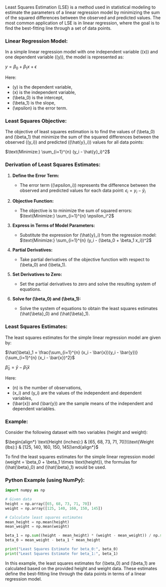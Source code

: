 Least Squares Estimation (LSE) is a method used in statistical modeling to estimate the parameters of a linear regression model by minimizing the sum of the squared differences between the observed and predicted values. The most common application of LSE is in linear regression, where the goal is to find the best-fitting line through a set of data points.

### Linear Regression Model:

In a simple linear regression model with one independent variable (\(x\)) and one dependent variable (\(y\)), the model is represented as:

$y = \beta_0 + \beta_1 x + \epsilon$

Here:
- \(y\) is the dependent variable,
- \(x\) is the independent variable,
- \(\beta_0\) is the intercept,
- \(\beta_1\) is the slope,
- \(\epsilon\) is the error term.

### Least Squares Objective:

The objective of least squares estimation is to find the values of \(\beta_0\) and \(\beta_1\) that minimize the sum of the squared differences between the observed (\(y_i\)) and predicted (\(\hat{y}_i\)) values for all data points:

$\text{Minimize:} \sum_{i=1}^{n} (y_i - \hat{y}_i)^2$

### Derivation of Least Squares Estimates:

1. **Define the Error Term:**
   - The error term (\(\epsilon_i\)) represents the difference between the observed and predicted values for each data point:
     $\epsilon_i = y_i - \hat{y}_i$

2. **Objective Function:**
   - The objective is to minimize the sum of squared errors:
     $\text{Minimize:} \sum_{i=1}^{n} \epsilon_i^2$

3. **Express in Terms of Model Parameters:**
   - Substitute the expression for \(\hat{y}_i\) from the regression model:
     $\text{Minimize:} \sum_{i=1}^{n} (y_i - (\beta_0 + \beta_1 x_i))^2$

4. **Partial Derivatives:**
   - Take partial derivatives of the objective function with respect to \(\beta_0\) and \(\beta_1\).

5. **Set Derivatives to Zero:**
   - Set the partial derivatives to zero and solve the resulting system of equations.

6. **Solve for \(\beta_0\) and \(\beta_1\):**
   - Solve the system of equations to obtain the least squares estimates \(\hat{\beta}_0\) and \(\hat{\beta}_1\).

### Least Squares Estimates:

The least squares estimates for the simple linear regression model are given by:

$\hat{\beta}_1 = \frac{\sum_{i=1}^{n} (x_i - \bar{x})(y_i - \bar{y})}{\sum_{i=1}^{n} (x_i - \bar{x})^2}$

$\hat{\beta}_0 = \bar{y} - \hat{\beta}_1 \bar{x}$

Here:
- \(n\) is the number of observations,
- \(x_i\) and \(y_i\) are the values of the independent and dependent variables,
- \(\bar{x}\) and \(\bar{y}\) are the sample means of the independent and dependent variables.

### Example:

Consider the following dataset with two variables (height and weight):

$\begin{align*} \text{Height (inches):} & [65, 68, 73, 71, 70]\\\text{Weight (lbs):} & [125, 140, 160, 150, 145]\end{align*}$

To find the least squares estimates for the simple linear regression model \(weight = \beta_0 + \beta_1 \times \text{height}\), the formulas for \(\hat{\beta}_0\) and \(\hat{\beta}_1\) would be used.

### Python Example (using NumPy):

```python
import numpy as np

# Given data
height = np.array([65, 68, 73, 71, 70])
weight = np.array([125, 140, 160, 150, 145])

# Calculate least squares estimates
mean_height = np.mean(height)
mean_weight = np.mean(weight)

beta_1 = np.sum((height - mean_height) * (weight - mean_weight)) / np.sum((height - mean_height)**2)
beta_0 = mean_weight - beta_1 * mean_height

print("Least Squares Estimate for beta_0:", beta_0)
print("Least Squares Estimate for beta_1:", beta_1)
```

In this example, the least squares estimates for \(\beta_0\) and \(\beta_1\) are calculated based on the provided height and weight data. These estimates define the best-fitting line through the data points in terms of a linear regression model.